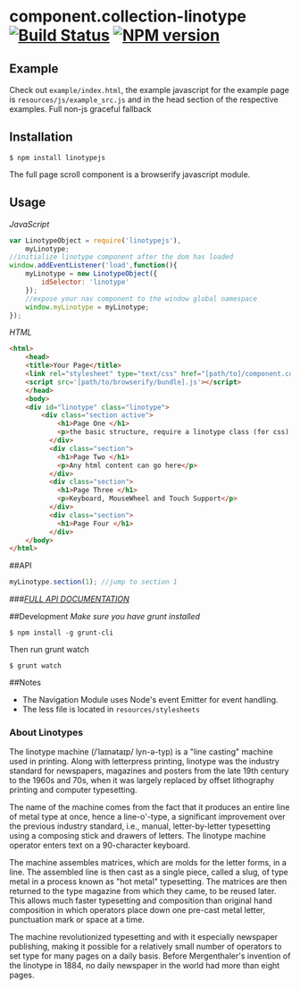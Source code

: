 # component.collection-linotype [![Build Status](https://travis-ci.org/typesettin/component.collection-linotype.svg?branch=master)](https://travis-ci.org/typesettin/component.collection-linotype) [![NPM version](https://badge.fury.io/js/linotypejs.svg)](http://badge.fury.io/js/linotypejs)

## Example

Check out `example/index.html`, the example javascript for the example page is `resources/js/example_src.js` and in the head section of the respective examples. Full non-js graceful fallback

## Installation

```
$ npm install linotypejs
```

The full page scroll component is a browserify javascript module.


## Usage

*JavaScript*
```javascript
var LinotypeObject = require('linotypejs'),
	myLinotype;
//initialize linotype component after the dom has loaded
window.addEventListener('load',function(){
	myLinotype = new LinotypeObject({
		idSelector: 'linotype'
	});
	//expose your nav component to the window global namespace
	window.myLinotype = myLinotype;
});
```

*HTML*
```html
<html>
	<head>
  	<title>Your Page</title>
  	<link rel="stylesheet" type="text/css" href="[path/to]/component.collection-linotype.css">
  	<script src='[path/to/browserify/bundle].js'></script>
	</head>
	<body>
    <div id="linotype" class="linotype">
    	<div class="section active">
		    <h1>Page One </h1>
		    <p>the basic structure, require a linotype class (for css) and sections for each fullpage section</p>
		  </div>
		  <div class="section">
		    <h1>Page Two </h1>
		    <p>Any html content can go here</p>
		  </div>
		  <div class="section">
		    <h1>Page Three </h1>
		    <p>Keyboard, MouseWheel and Touch Support</p>
		  </div>
		  <div class="section">
		    <h1>Page Four </h1>
		  </div>
	</body>
</html>
```

##API

```javascript
myLinotype.section(1); //jump to section 1
```

###[*FULL API DOCUMENTATION*](https://github.com/typesettin/component.collection-linotype/blob/master/doc/api.md)

##Development
*Make sure you have grunt installed*
```
$ npm install -g grunt-cli
```

Then run grunt watch
```
$ grunt watch
```

##Notes
* The Navigation Module uses Node's event Emitter for event handling.
* The less file is located in `resources/stylesheets`

### About Linotypes

The linotype machine (/ˈlaɪnətaɪp/ lyn-ə-typ) is a "line casting" machine used in printing. Along with letterpress printing, linotype was the industry standard for newspapers, magazines and posters from the late 19th century to the 1960s and 70s, when it was largely replaced by offset lithography printing and computer typesetting. 

The name of the machine comes from the fact that it produces an entire line of metal type at once, hence a line-o'-type, a significant improvement over the previous industry standard, i.e., manual, letter-by-letter typesetting using a composing stick and drawers of letters.  The linotype machine operator enters text on a 90-character keyboard. 

The machine assembles matrices, which are molds for the letter forms, in a line. The assembled line is then cast as a single piece, called a slug, of type metal in a process known as "hot metal" typesetting. The matrices are then returned to the type magazine from which they came, to be reused later. This allows much faster typesetting and composition than original hand composition in which operators place down one pre-cast metal letter, punctuation mark or space at a time.  

The machine revolutionized typesetting and with it especially newspaper publishing, making it possible for a relatively small number of operators to set type for many pages on a daily basis. Before Mergenthaler's invention of the linotype in 1884, no daily newspaper in the world had more than eight pages.
